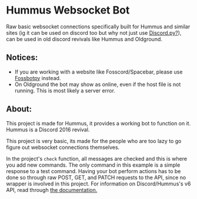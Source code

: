 # Hummus Websocket Bot
Raw basic websocket connections specifically built for Hummus and similar sites (ig it can be used on discord too but why not just use [Discord.py?](https://github.com/Rapptz/discord.py)), can be used in old discord revivals like Hummus and Oldground.

## Notices:
- If you are working with a website like Fosscord/Spacebar, please use [Fossbotpy](https://gitlab.com/arandomnewaccount/fossbotpy) instead.
- On Oldground the bot may show as online, even if the host file is not running. This is most likely a server error.

## About:
This project is made for Hummus, it provides a working bot to function on it. Hummus is a Discord 2016 revival.

This project is very basic, its made for the people who are too lazy to go figure out websocket connections themselves.

In the project's `check` function, all messages are checked and this is where you add new commands. The only command in this example is a simple response to a test command. Having your bot perform actions has to be done so through raw POST, GET, and PATCH requests to the API, since no wrapper is involved in this project. For information on Discord/Hummus's v6 API, read through [the documentation.](https://oldground.haydar.dev/developers/docs/intro)
